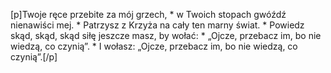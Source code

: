 [p]Twoje ręce przebite za mój grzech, * w Twoich stopach gwóźdź nienawiści mej. * Patrzysz z Krzyża na cały ten marny świat. * Powiedz skąd, skąd, skąd siłę jeszcze masz, by wołać: * „Ojcze, przebacz im, bo nie wiedzą, co czynią”. * I wołasz: „Ojcze, przebacz im, bo nie wiedzą, co czynią”.[/p]